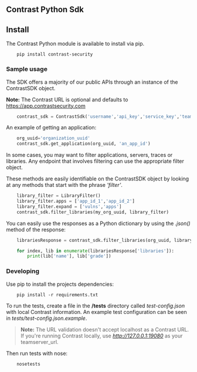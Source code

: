 ## Contrast Python Sdk

## Install
The Contrast Python module is available to install via pip.
```commandline
    pip install contrast-security
```

### Sample usage
The SDK offers a majority of our public APIs through an instance of the ContrastSDK object.

**Note:** The Contrast URL is optional and defaults to https://app.contrastsecurity.com
```python
    contrast_sdk = ContrastSdk('username','api_key','service_key','teamserver_url')
```

An example of getting an application:
```python
    org_uuid='organization_uuid'
    contrast_sdk.get_application(org_uuid, 'an_app_id')
```

In some cases, you may want to filter applications, servers, traces or libraries. Any endpoint that involves filtering can use the appropriate filter object.

These methods are easily identifiable on the ContrastSDK object by looking at any methods that start with the phrase *'filter'*.

```python
    library_filter = LibraryFilter()
    library_filter.apps = ['app_id_1','app_id_2']
    library_filter.expand = ['vulns','apps']
    contrast_sdk.filter_libraries(my_org_uuid, library_filter)
```

You can easily use the responses as a Python dictionary by using the *.json()* method of the response:

```python
    librariesResponse = contrast_sdk.filter_libraries(org_uuid, library_filter).json()

    for index, lib in enumerate(librariesResponse['libraries']):
        print(lib['name'], lib['grade'])
```

### Developing
Use pip to install the projects dependencies:

```commandline
    pip install -r requirements.txt
```

To run the tests, create a file in the **/tests** directory called *test-config.json* with local Contrast information. An example test configuration can be seen in *tests/test-config.json.example*.

> **Note:** The URL validation doesn't accept localhost as a Contrast URL. If you're running Contrast locally, use *http://127.0.0.1:19080* as your teamserver_url.

Then run tests with nose:

```commandline
    nosetests
```
